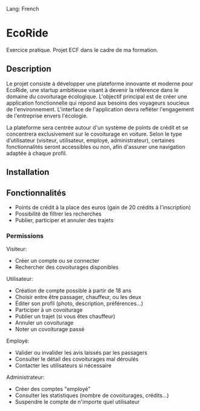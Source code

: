 Lang: French

# EcoRide

Exercice pratique.
Projet ECF dans le cadre de ma formation.

## Description

Le projet consiste à développer une plateforme innovante et moderne pour EcoRide, une startup ambitieuse visant à devenir la référence dans le domaine du covoiturage écologique. L'objectif principal est de créer une application fonctionnelle qui répond aux besoins des voyageurs soucieux de l'environnement. L'interface de l'application devra refléter l'engagement de l'entreprise envers l'écologie.

La plateforme sera centrée autour d'un système de points de crédit et se concentrera exclusivement sur le covoiturage en voiture. Selon le type d’utilisateur (visiteur, utilisateur, employé, administrateur), certaines fonctionnalités seront accessibles ou non, afin d'assurer une navigation adaptée à chaque profil.

## Installation

## Fonctionnalités

- Points de crédit à la place des euros (gain de 20 crédits à l'inscription)
- Possibilité de filtrer les recherches
- Publier, participer et annuler des trajets

### Permissions

Visiteur:
- Créer un compte ou se connecter
- Rechercher des covoiturages disponibles

Utilisateur:
- Création de compte possible à partir de 18 ans
- Choisir entre être passager, chauffeur, ou les deux
- Éditer son profil (photo, description, préférences...)
- Participer à un covoiturage
- Publier un trajet (si vous êtes chauffeur)
- Annuler un covoiturage
- Noter un covoiturage passé

Employé:
- Valider ou invalider les avis laissés par les passagers
- Consulter le détail des covoiturages mal déroulés
- Contacter les utilisateurs si nécessaire

Administrateur:
- Créer des comptes "employé"
- Consulter les statistiques (nombre de covoiturages, crédits...)
- Suspendre le compte de n'importe quel utilisateur

